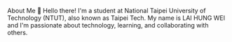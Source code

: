 About Me
👋 Hello there! I'm a student at National Taipei University of Technology (NTUT), also known as Taipei Tech. My name is LAI HUNG WEI and I'm passionate about technology, learning, and collaborating with others.


